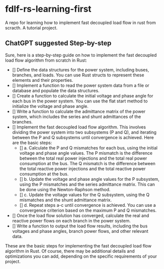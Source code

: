 # fdlf-rs-learning-first
A repo for learning how to implement fast decoupled load flow in rust from scracth. A tutorial project.


## ChatGPT suggested Step-by-step
Sure, here is a step-by-step guide on how to implement the fast decoupled load flow algorithm from scratch in Rust:

- [] Define the data structures for the power system, including buses, branches, and loads. You can use Rust structs to represent these elements and their properties.
- [] Implement a function to read the power system data from a file or database and populate the data structures.
- [] Create a function to calculate the initial voltage and phase angle for each bus in the power system. You can use the flat start method to initialize the voltage and phase angle.
- [] Write a function to calculate the admittance matrix of the power system, which includes the series and shunt admittances of the branches.
- [] Implement the fast decoupled load flow algorithm. This involves dividing the power system into two subsystems (P and Q), and iterating between the P and Q subsystems until convergence is achieved. Here are the basic steps:
    - [] a. Calculate the P and Q mismatches for each bus, using the initial voltage and phase angle values. The P mismatch is the difference between the total real power injections and the total real power consumption at the bus. The Q mismatch is the difference between the total reactive power injections and the total reactive power consumption at the bus.
    - [] b. Update the voltage and phase angle values for the P subsystem, using the P mismatches and the series admittance matrix. This can be done using the Newton-Raphson method.
    - [] c. Update the voltage values for the Q subsystem, using the Q mismatches and the shunt admittance matrix.
    - [] d. Repeat steps a-c until convergence is achieved. You can use a convergence criterion based on the maximum P and Q mismatches.
- [] Once the load flow solution has converged, calculate the real and reactive power flows on each branch in the power system.
- [] Write a function to output the load flow results, including the bus voltages and phase angles, branch power flows, and other relevant data.

These are the basic steps for implementing the fast decoupled load flow algorithm in Rust. Of course, there may be additional details and optimizations you can add, depending on the specific requirements of your project.